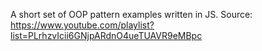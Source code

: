 A short set of OOP pattern examples written in JS.
Source: https://www.youtube.com/playlist?list=PLrhzvIcii6GNjpARdnO4ueTUAVR9eMBpc
